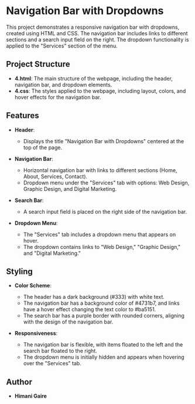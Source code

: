 # Navigation Bar with Dropdowns

This project demonstrates a responsive navigation bar with dropdowns, created using HTML and CSS. The navigation bar includes links to different sections and a search input field on the right. The dropdown functionality is applied to the "Services" section of the menu.

## Project Structure

- **4.html**: The main structure of the webpage, including the header, navigation bar, and dropdown elements.
- **4.css**: The styles applied to the webpage, including layout, colors, and hover effects for the navigation bar.

## Features

- **Header**:
  - Displays the title "Navigation Bar with Dropdowns" centered at the top of the page.
  
- **Navigation Bar**:
  - Horizontal navigation bar with links to different sections (Home, About, Services, Contact).
  - Dropdown menu under the "Services" tab with options: Web Design, Graphic Design, and Digital Marketing.
  
- **Search Bar**:
  - A search input field is placed on the right side of the navigation bar.

- **Dropdown Menu**:
  - The "Services" tab includes a dropdown menu that appears on hover.
  - The dropdown contains links to "Web Design," "Graphic Design," and "Digital Marketing."

## Styling

- **Color Scheme**:
  - The header has a dark background (#333) with white text.
  - The navigation bar has a background color of #4731b7, and links have a hover effect changing the text color to #ba5151.
  - The search bar has a purple border with rounded corners, aligning with the design of the navigation bar.

- **Responsiveness**:
  - The navigation bar is flexible, with items floated to the left and the search bar floated to the right.
  - The dropdown menu is initially hidden and appears when hovering over the "Services" tab.

## Author

- **Himani Gaire**

